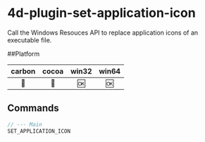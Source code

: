 4d-plugin-set-application-icon
==============================

Call the Windows Resouces API to replace application icons of an executable file.

##Platform

| carbon | cocoa | win32 | win64 |
|:------:|:-----:|:---------:|:---------:|
|🚫|🚫|🆗|🆗|

Commands
---

```c
// --- Main
SET_APPLICATION_ICON
```
